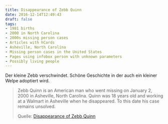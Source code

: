 ```yaml
---
title: Disappearance of Zebb Quinn
date: 2016-12-14T12:49:43
draft: false
tags:
- 1981 births
- 2000 in North Carolina
- 2000s missing person cases
- Articles with hCards
- Asheville, North Carolina
- Missing person cases in the United States
- Pages using infobox person with unknown parameters
- Possibly living people
---
```


Der kleine Zebb verschwindet. Schöne Geschichte in der auch ein kleiner
Welpe adoptiert wird.

> Zebb Quinn is an American man who went missing on January 2, 2000 in
> Asheville, North Carolina. Quinn was 18 years old and working at
> a Walmart in Asheville when he disappeared. To this date his case remains
> unsolved.
>
> Quelle: [Disappearance of Zebb Quinn](https://en.wikipedia.org/wiki/Disappearance_of_Zebb_Quinn)